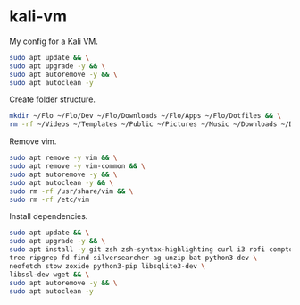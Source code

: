 # kali-vm
My config for a Kali VM.

```sh
sudo apt update && \
sudo apt upgrade -y && \
sudo apt autoremove -y && \
sudo apt autoclean -y
```

Create folder structure.
```sh
mkdir ~/Flo ~/Flo/Dev ~/Flo/Downloads ~/Flo/Apps ~/Flo/Dotfiles && \
rm -rf ~/Videos ~/Templates ~/Public ~/Pictures ~/Music ~/Downloads ~/Documents
```

Remove vim.
```sh
sudo apt remove -y vim && \
sudo apt remove -y vim-common && \
sudo apt autoremove -y && \
sudo apt autoclean -y && \
sudo rm -rf /usr/share/vim && \
sudo rm -rf /etc/vim
```

Install dependencies.
```sh
sudo apt update && \
sudo apt upgrade -y && \
sudo apt install -y git zsh zsh-syntax-highlighting curl i3 rofi compton \
tree ripgrep fd-find silversearcher-ag unzip bat python3-dev \
neofetch stow zoxide python3-pip libsqlite3-dev \
libssl-dev wget && \
sudo apt autoremove -y && \
sudo apt autoclean -y
```

